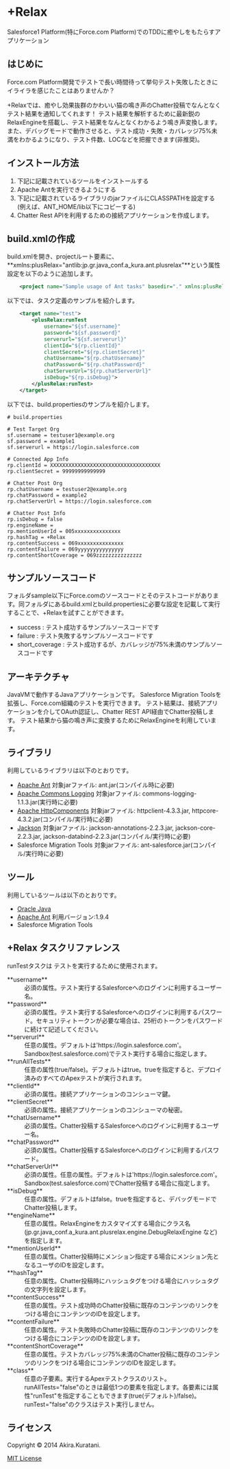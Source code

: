 +Relax
==================
Salesforce1 Platform(特にForce.com Platform)でのTDDに癒やしをもたらすアプリケーション

はじめに
--------
Force.com Platform開発でテストで長い時間待って挙句テスト失敗したときにイライラを感じたことはありませんか？

+Relaxでは、癒やし効果抜群のかわいい猫の鳴き声のChatter投稿でなんとなくテスト結果を通知してくれます！
テスト結果を解析するために最新鋭のRelaxEngineを搭載し、テスト結果をなんとなくわかるよう鳴き声変換します。
また、デバッグモードで動作させると、テスト成功・失敗・カバレッジ75%未満をわかるようになり、テスト件数、LOCなどを把握できます(非推奨)。

インストール方法
--------
1. 下記に記載されているツールをインストールする
1. Apache Antを実行できるようにする
1. 下記に記載されているライブラリのjarファイルにCLASSPATHを設定する(例えば、ANT_HOME/lib以下にコピーする)
1. Chatter Rest APIを利用するための接続アプリケーションを作成します。


build.xmlの作成
--------------- 
build.xmlを開き、projectルート要素に、**xmlns:plusRelax="antlib:jp.gr.java_conf.a_kura.ant.plusrelax"**という属性設定を以下のように追加します。

```xml
    <project name="Sample usage of Ant tasks" basedir="." xmlns:plusRelax="antlib:jp.gr.java_conf.a_kura.ant.plusrelax">
```

以下では、タスク定義のサンプルを紹介します。

```xml
    <target name="test">
		<plusRelax:runTest
			username="${sf.username}"
			password="${sf.password}"
			serverurl="${sf.serverurl}"
			clientId="${rp.clientId}"
			clientSecret="${rp.clientSecret}"
			chatUsername="${rp.chatUsername}"
			chatPassword="${rp.chatPassword}"
			chatServerUrl="${rp.chatServerUrl}"
			isDebug="${rp.isDebug}">
		</plusRelax:runTest>
    </target>
```

以下では、build.propertiesのサンプルを紹介します。

```
# build.properties

# Test Target Org 
sf.username = testuser1@example.org
sf.password = example1
sf.serverurl = https://login.salesforce.com

# Connected App Info
rp.clientId = XXXXXXXXXXXXXXXXXXXXXXXXXXXXXXXXXXXX
rp.clientSecret = 99999999999999

# Chatter Post Org
rp.chatUsername = testuser2@example.org
rp.chatPassword = example2
rp.chatServerUrl = https://login.salesforce.com

# Chatter Post Info
rp.isDebug = false
rp.engineName = 
rp.mentionUserId = 005xxxxxxxxxxxxxxx
rp.hashTag = +Relax
rp.contentSuccess = 069xxxxxxxxxxxxxxx
rp.contentFailure = 069yyyyyyyyyyyyyyy
rp.contentShortCoverage = 069zzzzzzzzzzzzzzz
```


サンプルソースコード
--------
フォルダsample以下にForce.comのソースコードとそのテストコードがあります。同フォルダにあるbuild.xmlとbuild.propertiesに必要な設定を記載して実行することで、+Relaxを試すことができます。
* success : テスト成功するサンプルソースコードです
* failure : テスト失敗するサンプルソースコードです
* short_coverage : テスト成功するが、カバレッジが75%未満のサンプルソースコードです


アーキテクチャ
--------
JavaVMで動作するJavaアプリケーションです。
Salesforce Migration Toolsを拡張し、Force.com組織のテストを実行できます。
テスト結果は、接続アプリケーションを介してOAuth認証し、Chatter REST API経由でChatter投稿します。
テスト結果から猫の鳴き声に変換するためにRelaxEngineを利用しています。


ライブラリ
--------
利用しているライブラリは以下のとおりです。
* [Apache Ant](http://ant.apache.org/) 対象jarファイル: ant.jar(コンパイル時に必要)
* [Apache Commons Logging](http://commons.apache.org/proper/commons-logging/) 対象jarファイル: commons-logging-1.1.3.jar(実行時に必要)
* [Apache HttpComponents](http://hc.apache.org/index.html) 対象jarファイル: httpclient-4.3.3.jar, httpcore-4.3.2.jar(コンパイル/実行時に必要)
* [Jackson](https://github.com/FasterXML/jackson) 対象jarファイル: jackson-annotations-2.2.3.jar, jackson-core-2.2.3.jar, jackson-databind-2.2.3.jar(コンパイル/実行時に必要)
* Salesforce Migration Tools 対象jarファイル: ant-salesforce.jar(コンパイル/実行時に必要)


ツール
--------
利用しているツールは以下のとおりです。
* [Oracle Java](http://java.com/ja/)
* [Apache Ant](http://ant.apache.org/) 利用バージョン:1.9.4
* Salesforce Migration Tools


+Relax タスクリファレンス
-------------------------------
runTestタスクは テストを実行するために使用されます。

<dl>
<dt>**username**</dt>
<dd>必須の属性。テスト実行するSalesforceへのログインに利用するユーザー名。</dd>

<dt>**password**</dt>
<dd>必須の属性。テスト実行するSalesforceへのログインに利用するパスワード。セキュリティトークンが必要な場合は、25桁のトークンをパスワードに続けて記述してください。</dd>

<dt>**serverurl**</dt>
<dd>任意の属性。デフォルトは'https://login.salesforce.com'。Sandbox(test.salesforce.com)でテスト実行する場合に指定します。</dd>

<dt>**runAllTests**</dt>
<dd>任意の属性(true/false)。デフォルトはtrue。trueを指定すると、デプロイ済みのすべてのApexテストが実行されます。</dd>

<dt>**clientId**</dt>
<dd>必須の属性。接続アプリケーションのコンシューマ鍵。</dd>

<dt>**clientSecret**</dt>
<dd>必須の属性。接続アプリケーションのコンシューマの秘密。</dd>

<dt>**chatUsername**</dt>
<dd>必須の属性。Chatter投稿するSalesforceへのログインに利用するユーザー名。</dd>

<dt>**chatPassword**</dt>
<dd>必須の属性。Chatter投稿するSalesforceへのログインに利用するパスワード。</dd>

<dt>**chatServerUrl**</dt>
<dd>必須の属性。任意の属性。デフォルトは'https://login.salesforce.com'。Sandbox(test.salesforce.com)でChatter投稿する場合に指定します。</dd>

<dt>**isDebug**</dt>
<dd>任意の属性。デフォルトはfalse。trueを指定すると、デバッグモードでChatter投稿します。</dd>

<dt>**engineName**</dt>
<dd>任意の属性。RelaxEngineをカスタマイズする場合にクラス名(jp.gr.java_conf.a_kura.ant.plusrelax.engine.DebugRelaxEngine など)を指定します。</dd>

<dt>**mentionUserId**</dt>
<dd>任意の属性。Chatter投稿時にメンション指定する場合にメンション先となるユーザのIDを設定します。</dd>

<dt>**hashTag**</dt>
<dd>任意の属性。Chatter投稿時にハッシュタグをつける場合にハッシュタグの文字列を設定します。</dd>

<dt>**contentSuccess**</dt>
<dd>任意の属性。テスト成功時のChatter投稿に既存のコンテンツのリンクをつける場合にコンテンツのIDを設定します。</dd>

<dt>**contentFailure**</dt>
<dd>任意の属性。テスト失敗時のChatter投稿に既存のコンテンツのリンクをつける場合にコンテンツのIDを設定します。</dd>

<dt>**contentShortCoverage**</dt>
<dd>任意の属性。テストカバレッジ75%未満のChatter投稿に既存のコンテンツのリンクをつける場合にコンテンツのIDを設定します。</dd>

<dt>**class**</dt>
<dd>任意の子要素。実行するApexテストクラスのリスト。runAllTests="false"のときは最低1つの要素を指定します。各要素には属性"runTest"を指定することもできます(true(デフォルト)/false)。runTest="false"のクラスはテスト実行しません。</dd>
</dl>

ライセンス
--------
Copyright &copy; 2014 Akira.Kuratani.

[MIT License](http://www.opensource.org/licenses/mit-license.php)